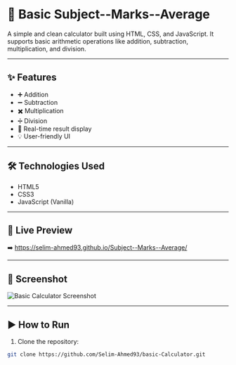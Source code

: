 # 🔢 Basic Subject--Marks--Average

A simple and clean calculator built using HTML, CSS, and JavaScript. It supports basic arithmetic operations like addition, subtraction, multiplication, and division.

---

## ✨ Features

- ➕ Addition  
- ➖ Subtraction  
- ✖️ Multiplication  
- ➗ Division  
- 🧮 Real-time result display  
- 💡 User-friendly UI  

---

## 🛠️ Technologies Used

- HTML5  
- CSS3  
- JavaScript (Vanilla)

---

## 🚀 Live Preview

➡️  https://selim-ahmed93.github.io/Subject--Marks--Average/

---

## 📸 Screenshot

![Basic Calculator Screenshot](https://via.placeholder.com/600x300?text=Calculator+Preview)

---

## ▶️ How to Run

1. Clone the repository:
```bash
git clone https://github.com/Selim-Ahmed93/basic-Calculator.git
